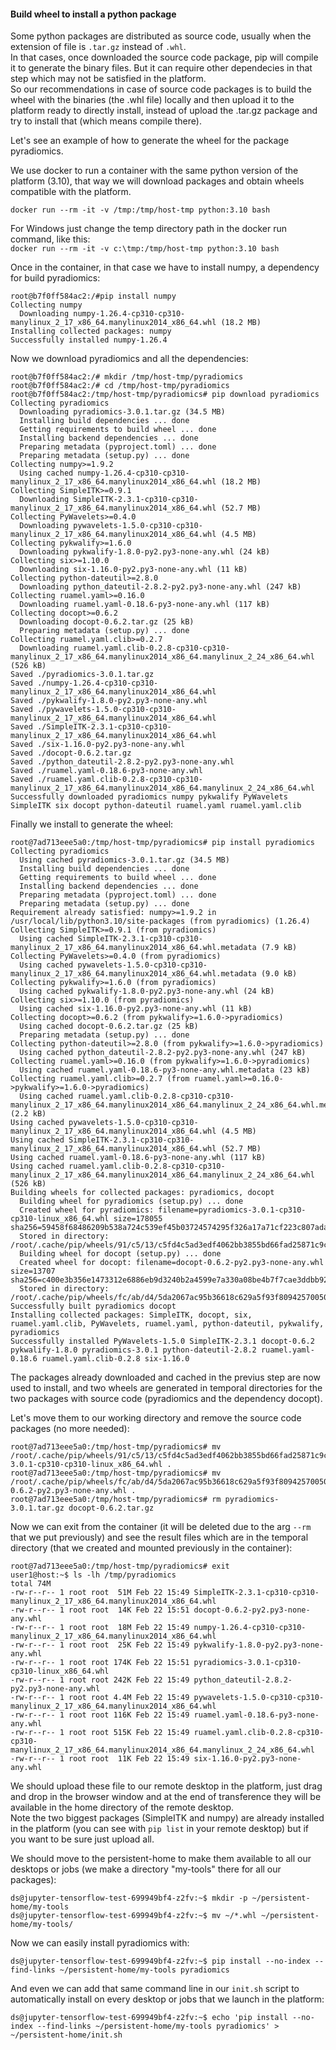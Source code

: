 #### Build wheel to install a python package
Some python packages are distributed as source code, usually when the extension of file is `.tar.gz` instead of `.whl`.  
In that cases, once downloaded the source code package, pip will compile it to generate the binary files. 
But it can require other dependecies in that step which may not be satisfied in the platform.  
So our recommendations in case of source code packages is to build the wheel with the binaries (the .whl file) locally and then upload it to the platform ready to directly install, instead of upload the .tar.gz package and try to install that (which means compile there).

Let's see an example of how to generate the wheel for the package pyradiomics.

We use docker to run a container with the same python version of the platform (3.10), 
that way we will download packages and obtain wheels compatible with the platform.
```
docker run --rm -it -v /tmp:/tmp/host-tmp python:3.10 bash
```
For Windows just change the temp directory path in the docker run command, like this:  
`docker run --rm -it -v c:\tmp:/tmp/host-tmp python:3.10 bash`

Once in the container, in that case we have to install numpy, a dependency for build pyradiomics:
```
root@b7f0ff584ac2:/#pip install numpy
Collecting numpy
  Downloading numpy-1.26.4-cp310-cp310-manylinux_2_17_x86_64.manylinux2014_x86_64.whl (18.2 MB)
Installing collected packages: numpy
Successfully installed numpy-1.26.4
```
Now we download pyradiomics and all the dependencies:
```
root@b7f0ff584ac2:/# mkdir /tmp/host-tmp/pyradiomics
root@b7f0ff584ac2:/# cd /tmp/host-tmp/pyradiomics
root@b7f0ff584ac2:/tmp/host-tmp/pyradiomics# pip download pyradiomics
Collecting pyradiomics
  Downloading pyradiomics-3.0.1.tar.gz (34.5 MB)
  Installing build dependencies ... done
  Getting requirements to build wheel ... done
  Installing backend dependencies ... done
  Preparing metadata (pyproject.toml) ... done
  Preparing metadata (setup.py) ... done
Collecting numpy>=1.9.2
  Using cached numpy-1.26.4-cp310-cp310-manylinux_2_17_x86_64.manylinux2014_x86_64.whl (18.2 MB)
Collecting SimpleITK>=0.9.1
  Downloading SimpleITK-2.3.1-cp310-cp310-manylinux_2_17_x86_64.manylinux2014_x86_64.whl (52.7 MB)
Collecting PyWavelets>=0.4.0
  Downloading pywavelets-1.5.0-cp310-cp310-manylinux_2_17_x86_64.manylinux2014_x86_64.whl (4.5 MB)
Collecting pykwalify>=1.6.0
  Downloading pykwalify-1.8.0-py2.py3-none-any.whl (24 kB)
Collecting six>=1.10.0
  Downloading six-1.16.0-py2.py3-none-any.whl (11 kB)
Collecting python-dateutil>=2.8.0
  Downloading python_dateutil-2.8.2-py2.py3-none-any.whl (247 kB)
Collecting ruamel.yaml>=0.16.0
  Downloading ruamel.yaml-0.18.6-py3-none-any.whl (117 kB)
Collecting docopt>=0.6.2
  Downloading docopt-0.6.2.tar.gz (25 kB)
  Preparing metadata (setup.py) ... done
Collecting ruamel.yaml.clib>=0.2.7
  Downloading ruamel.yaml.clib-0.2.8-cp310-cp310-manylinux_2_17_x86_64.manylinux2014_x86_64.manylinux_2_24_x86_64.whl (526 kB)
Saved ./pyradiomics-3.0.1.tar.gz
Saved ./numpy-1.26.4-cp310-cp310-manylinux_2_17_x86_64.manylinux2014_x86_64.whl
Saved ./pykwalify-1.8.0-py2.py3-none-any.whl
Saved ./pywavelets-1.5.0-cp310-cp310-manylinux_2_17_x86_64.manylinux2014_x86_64.whl
Saved ./SimpleITK-2.3.1-cp310-cp310-manylinux_2_17_x86_64.manylinux2014_x86_64.whl
Saved ./six-1.16.0-py2.py3-none-any.whl
Saved ./docopt-0.6.2.tar.gz
Saved ./python_dateutil-2.8.2-py2.py3-none-any.whl
Saved ./ruamel.yaml-0.18.6-py3-none-any.whl
Saved ./ruamel.yaml.clib-0.2.8-cp310-cp310-manylinux_2_17_x86_64.manylinux2014_x86_64.manylinux_2_24_x86_64.whl
Successfully downloaded pyradiomics numpy pykwalify PyWavelets SimpleITK six docopt python-dateutil ruamel.yaml ruamel.yaml.clib
```
Finally we install to generate the wheel:
```
root@7ad713eee5a0:/tmp/host-tmp/pyradiomics# pip install pyradiomics
Collecting pyradiomics
  Using cached pyradiomics-3.0.1.tar.gz (34.5 MB)
  Installing build dependencies ... done
  Getting requirements to build wheel ... done
  Installing backend dependencies ... done
  Preparing metadata (pyproject.toml) ... done
  Preparing metadata (setup.py) ... done
Requirement already satisfied: numpy>=1.9.2 in /usr/local/lib/python3.10/site-packages (from pyradiomics) (1.26.4)
Collecting SimpleITK>=0.9.1 (from pyradiomics)
  Using cached SimpleITK-2.3.1-cp310-cp310-manylinux_2_17_x86_64.manylinux2014_x86_64.whl.metadata (7.9 kB)
Collecting PyWavelets>=0.4.0 (from pyradiomics)
  Using cached pywavelets-1.5.0-cp310-cp310-manylinux_2_17_x86_64.manylinux2014_x86_64.whl.metadata (9.0 kB)
Collecting pykwalify>=1.6.0 (from pyradiomics)
  Using cached pykwalify-1.8.0-py2.py3-none-any.whl (24 kB)
Collecting six>=1.10.0 (from pyradiomics)
  Using cached six-1.16.0-py2.py3-none-any.whl (11 kB)
Collecting docopt>=0.6.2 (from pykwalify>=1.6.0->pyradiomics)
  Using cached docopt-0.6.2.tar.gz (25 kB)
  Preparing metadata (setup.py) ... done
Collecting python-dateutil>=2.8.0 (from pykwalify>=1.6.0->pyradiomics)
  Using cached python_dateutil-2.8.2-py2.py3-none-any.whl (247 kB)
Collecting ruamel.yaml>=0.16.0 (from pykwalify>=1.6.0->pyradiomics)
  Using cached ruamel.yaml-0.18.6-py3-none-any.whl.metadata (23 kB)
Collecting ruamel.yaml.clib>=0.2.7 (from ruamel.yaml>=0.16.0->pykwalify>=1.6.0->pyradiomics)
  Using cached ruamel.yaml.clib-0.2.8-cp310-cp310-manylinux_2_17_x86_64.manylinux2014_x86_64.manylinux_2_24_x86_64.whl.metadata (2.2 kB)
Using cached pywavelets-1.5.0-cp310-cp310-manylinux_2_17_x86_64.manylinux2014_x86_64.whl (4.5 MB)
Using cached SimpleITK-2.3.1-cp310-cp310-manylinux_2_17_x86_64.manylinux2014_x86_64.whl (52.7 MB)
Using cached ruamel.yaml-0.18.6-py3-none-any.whl (117 kB)
Using cached ruamel.yaml.clib-0.2.8-cp310-cp310-manylinux_2_17_x86_64.manylinux2014_x86_64.manylinux_2_24_x86_64.whl (526 kB)
Building wheels for collected packages: pyradiomics, docopt
  Building wheel for pyradiomics (setup.py) ... done
  Created wheel for pyradiomics: filename=pyradiomics-3.0.1-cp310-cp310-linux_x86_64.whl size=178055 sha256=59458f68486209b538a724c539ef45b03724574295f326a17a71cf223c807ada
  Stored in directory: /root/.cache/pip/wheels/91/c5/13/c5fd4c5ad3edf4062bb3855bd66fad25871c9c6dc0b3fda544
  Building wheel for docopt (setup.py) ... done
  Created wheel for docopt: filename=docopt-0.6.2-py2.py3-none-any.whl size=13707 sha256=c400e3b356e1473312e6886eb9d3240b2a4599e7a330a08be4b7f7cae3ddbb92
  Stored in directory: /root/.cache/pip/wheels/fc/ab/d4/5da2067ac95b36618c629a5f93f809425700506f72c9732fac
Successfully built pyradiomics docopt
Installing collected packages: SimpleITK, docopt, six, ruamel.yaml.clib, PyWavelets, ruamel.yaml, python-dateutil, pykwalify, pyradiomics
Successfully installed PyWavelets-1.5.0 SimpleITK-2.3.1 docopt-0.6.2 pykwalify-1.8.0 pyradiomics-3.0.1 python-dateutil-2.8.2 ruamel.yaml-0.18.6 ruamel.yaml.clib-0.2.8 six-1.16.0
```
The packages already downloaded and cached in the previus step are now used to install, 
and two wheels are generated in temporal directories for the two packages with source code (pyradiomics and the dependency docopt).

Let's move them to our working directory and remove the source code packages (no more needed):
```
root@7ad713eee5a0:/tmp/host-tmp/pyradiomics# mv /root/.cache/pip/wheels/91/c5/13/c5fd4c5ad3edf4062bb3855bd66fad25871c9c6dc0b3fda544/pyradiomics-3.0.1-cp310-cp310-linux_x86_64.whl .
root@7ad713eee5a0:/tmp/host-tmp/pyradiomics# mv /root/.cache/pip/wheels/fc/ab/d4/5da2067ac95b36618c629a5f93f809425700506f72c9732fac/docopt-0.6.2-py2.py3-none-any.whl .
root@7ad713eee5a0:/tmp/host-tmp/pyradiomics# rm pyradiomics-3.0.1.tar.gz docopt-0.6.2.tar.gz
```
Now we can exit from the container (it will be deleted due to the arg `--rm` that we put previously) and see the result files which are in the temporal directory (that we created and mounted previously in the container):
```
root@7ad713eee5a0:/tmp/host-tmp/pyradiomics# exit
user1@host:~$ ls -lh /tmp/pyradiomics
total 74M
-rw-r--r-- 1 root root  51M Feb 22 15:49 SimpleITK-2.3.1-cp310-cp310-manylinux_2_17_x86_64.manylinux2014_x86_64.whl
-rw-r--r-- 1 root root  14K Feb 22 15:51 docopt-0.6.2-py2.py3-none-any.whl
-rw-r--r-- 1 root root  18M Feb 22 15:49 numpy-1.26.4-cp310-cp310-manylinux_2_17_x86_64.manylinux2014_x86_64.whl
-rw-r--r-- 1 root root  25K Feb 22 15:49 pykwalify-1.8.0-py2.py3-none-any.whl
-rw-r--r-- 1 root root 174K Feb 22 15:51 pyradiomics-3.0.1-cp310-cp310-linux_x86_64.whl
-rw-r--r-- 1 root root 242K Feb 22 15:49 python_dateutil-2.8.2-py2.py3-none-any.whl
-rw-r--r-- 1 root root 4.4M Feb 22 15:49 pywavelets-1.5.0-cp310-cp310-manylinux_2_17_x86_64.manylinux2014_x86_64.whl
-rw-r--r-- 1 root root 116K Feb 22 15:49 ruamel.yaml-0.18.6-py3-none-any.whl
-rw-r--r-- 1 root root 515K Feb 22 15:49 ruamel.yaml.clib-0.2.8-cp310-cp310-manylinux_2_17_x86_64.manylinux2014_x86_64.manylinux_2_24_x86_64.whl
-rw-r--r-- 1 root root  11K Feb 22 15:49 six-1.16.0-py2.py3-none-any.whl
```
We should upload these file to our remote desktop in the platform, just drag and drop in the browser window 
and at the end of transference they will be available in the home directory of the remote desktop.  
Note the two biggest packages (SimpleITK and numpy) are already installed in the platform (you can see with `pip list` in your remote desktop) but if you want to be sure just upload all.

We should move to the persistent-home to make them available to all our desktops or jobs (we make a directory "my-tools" there for all our packages):
```
ds@jupyter-tensorflow-test-699949bf4-z2fv:~$ mkdir -p ~/persistent-home/my-tools
ds@jupyter-tensorflow-test-699949bf4-z2fv:~$ mv ~/*.whl ~/persistent-home/my-tools/
```
Now we can easily install pyradiomics with:
```
ds@jupyter-tensorflow-test-699949bf4-z2fv:~$ pip install --no-index --find-links ~/persistent-home/my-tools pyradiomics
```
And even we can add that same command line in our `init.sh` script to automatically install on every desktop or jobs that we launch in the platform:
```
ds@jupyter-tensorflow-test-699949bf4-z2fv:~$ echo 'pip install --no-index --find-links ~/persistent-home/my-tools pyradiomics' > ~/persistent-home/init.sh
```

